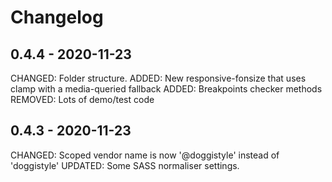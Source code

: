 # Changelog

## 0.4.4 - 2020-11-23
CHANGED: Folder structure. 
ADDED: New responsive-fonsize that uses clamp with a media-queried fallback
ADDED: Breakpoints checker methods
REMOVED: Lots of demo/test code

## 0.4.3 - 2020-11-23
CHANGED: Scoped vendor name is now '@doggistyle' instead of 'doggistyle'
UPDATED: Some SASS normaliser settings.
